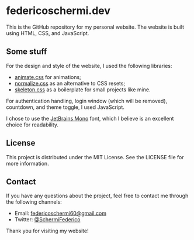 # federicoschermi.dev
This is the GitHub repository for my personal website. The website is built using HTML, CSS, and JavaScript.

## Some stuff
For the design and style of the website, I used the following libraries:
- [animate.css](https://animate.style/) for animations;
- [normalize.css](https://necolas.github.io/normalize.css/) as an alternative to CSS resets;
- [skeleton.css](http://getskeleton.com/) as a boilerplate for small projects like mine.

For authentication handling, login window (which will be removed), countdown, and theme toggle, I used JavaScript.

I chose to use the [JetBrains Mono](https://www.jetbrains.com/lp/mono/) font, which I believe is an excellent choice for readability.

## License
This project is distributed under the MIT License. See the LICENSE file for more information.

## Contact
If you have any questions about the project, feel free to contact me through the following channels:

- Email: federicoschermi60@gmail.com
- Twitter: [@SchermiFederico](https://twitter.com/SchermiFederico)

Thank you for visiting my website!

